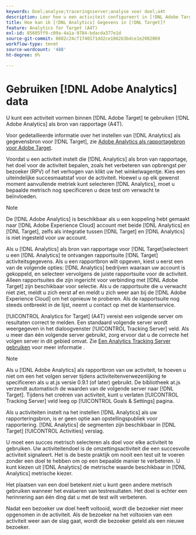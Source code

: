 ```yaml
---
keywords: Doel;analyse;traceringsserver;analyse voor doel;a4t
description: Leer hoe u een activiteit configureert in [!DNL Adobe Target] te gebruiken [!DNL Adobe Analytics] als bron van rapportage (A4T).
title: Hoe kan ik [!DNL Analytics] Gegevens in [!DNL Target]?
feature: Analytics for Target (A4T)
exl-id: 85605ff9-c09a-4a1a-9784-bdacda377e1d
source-git-commit: 8682c24cf1740171dd2ce1862b3bdce1e2082869
workflow-type: tm+mt
source-wordcount: '488'
ht-degree: 0%

---
```


# Gebruiken [!DNL Adobe Analytics] data

U kunt een activiteit vormen binnen [!DNL Adobe Target] te gebruiken [!DNL Adobe Analytics] als bron van rapportage (A4T).

Voor gedetailleerde informatie over het instellen van [!DNL Analytics] als gegevensbron voor [!DNL Target], zie [Adobe Analytics als rapportagebron voor Adobe Target](/help/main/c-integrating-target-with-mac/a4t/a4t.md).

Voordat u een activiteit instelt die [!DNL Analytics] als bron van rapportage, het doel voor de activiteit bepalen, zoals het verbeteren van opbrengst per bezoeker (RPV) of het verhogen van klikt uw het winkelwagentje. Kies een uiteindelijke succesmaatstaf voor de activiteit. Hoewel u op elk gewenst moment aanvullende metriek kunt selecteren [!DNL Analytics], moet u bepaalde metrisch nog specificeren u deze test om verwacht te beïnvloeden.

>[!NOTE]
>
>De [!DNL Adobe Analytics] is beschikbaar als u een koppeling hebt gemaakt naar [!DNL Adobe Experience Cloud] account met beide [!DNL Analytics] en [!DNL Target], zelfs als integratie tussen [!DNL Target] en [!DNL Analytics] is niet ingesteld voor uw account.

Als u [!DNL Analytics] als bron van rapportage voor [!DNL Target]selecteert u een [!DNL Analytics] te ontvangen rapportsuite [!DNL Target] activiteitsgegevens. Als u een rapportbron wilt opgeven, kiest u eerst een van de volgende opties: [!DNL Analytics] bedrijven waaraan uw account is gekoppeld, en selecteer vervolgens de juiste rapportsuite voor de activiteit. Alleen rapportsuites die zijn ingericht voor verbinding met [!DNL Adobe Target] zijn beschikbaar voor selectie. Als u de rapportsuite die u verwacht niet ziet, meldt u zich eerst af en meldt u zich weer aan bij de [!DNL Adobe Experience Cloud] om het opnieuw te proberen. Als de rapportsuite nog steeds ontbreekt in de lijst, neemt u contact op met de klantenservice.

[!UICONTROL Analytics for Target] (A4T) vereist een volgende server om resultaten correct te melden. Een standaard volgende server wordt weergegeven in het dialoogvenster [!UICONTROL Tracking Server] veld. Als u meer dan één volgende server gebruikt, zorg ervoor dat u de correcte het volgen server in dit gebied omvat. Zie [Een Analytics Tracking Server gebruiken](/help/main/c-integrating-target-with-mac/a4t/analytics-tracking-server.md#task_72077BA7E93C4A65A715A18F32228823) voor meer informatie .

>[!NOTE]
>
>Als u [!DNL Adobe Analytics] als rapportbron van uw activiteit, te hoeven u niet om een het volgen server tijdens activiteitenverwezenlijking te specificeren als u at.js versie 0.9.1 (of later) gebruikt. De bibliotheek at.js verzendt automatisch de waarden van de volgende server naar [!DNL Target]. Tijdens het creëren van activiteit, kunt u verlaten [!UICONTROL Tracking Server] veld leeg op [!UICONTROL Goals & Settings] pagina.

Als u activiteiten instelt na het instellen [!DNL Analytics] als uw rapporteringsbron, is er geen optie aan opstellingspubliek voor rapportering. [!DNL Analytics] de segmenten zijn beschikbaar in [!DNL Target] [!UICONTROL Activities] verslag.

U moet een succes metrisch selecteren als doel voor elke activiteit te gebruiken. Uw activiteitendoel is de omzettingsactiviteit die een succesvolle activiteit signaleert. Het is de beste praktijk om nooit een test uit te voeren zonder een doel te hebben om op een bepaalde manier te verbeteren. U kunt kiezen uit [!DNL Analytics] de metrische waarde beschikbaar in [!DNL Analytics] metrische kiezer.

Het plaatsen van een doel betekent niet u kunt geen andere metrisch gebruiken wanneer het evalueren van testresultaten. Het doel is echter een herinnering aan één ding dat u met de test wilt verbeteren.

Nadat een bezoeker uw doel heeft voltooid, wordt die bezoeker niet meer opgenomen in de activiteit. Als de bezoeker na het voltooien van een activiteit weer aan de slag gaat, wordt die bezoeker geteld als een nieuwe bezoeker.

